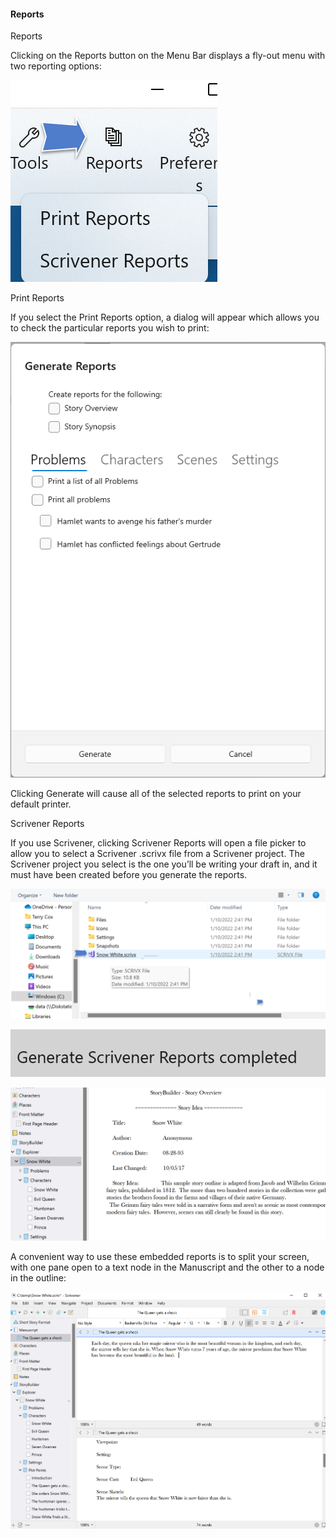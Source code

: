 #### Reports ####
Reports <br/>

Clicking on the Reports button on the Menu Bar displays a fly-out menu with two reporting options: <br/>

![](Print-Reports-Button-and-Menu.png)


Print Reports <br/>

If you select the Print Reports option, a dialog will appear which allows you to check the particular reports you wish to print: <br/>

![](Generate-Reports-Dialog.png)

Clicking Generate will cause all of the selected reports to print on your default printer. <br/>

Scrivener Reports <br/>

If you use Scrivener, clicking Scrivener Reports will open a file picker to allow you to select a Scrivener .scrivx file from a Scrivener project. The Scrivener project you select is the one you’ll be writing your draft in, and it must have been created before you generate the reports. <br/>

![](Scrivener-Reports-File-Picker.png)

![](Scrivener-Reports-Generated-Status-Message.png)

![](Scrivener-Binder-with-StoryBuilder-Outline.png)

A convenient way to use these embedded reports is to split your screen, with one pane open to a text node in the Manuscript and the other to a node in the outline: <br/>

![](Scrivener-Split-Screen-with-StoryBuilder.png)
